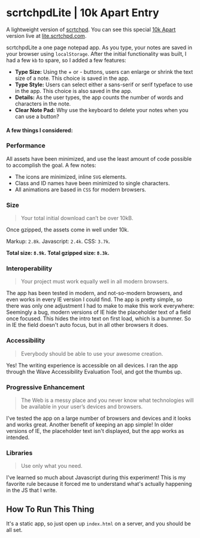 # scrtchpdLite | 10k Apart Entry

A lightweight version of [scrtchpd](http://scrtchpd.com). You can see this special [10k Apart](https://a-k-apart.com/) version live at [lite.scrtchpd.com](lite.scrtchpd.com).

scrtchpdLite a one page notepad app. As you type, your notes are saved in your browser using `localStorage`. After the initial functionality was built, I had a few `kb` to spare, so I added a few features: 

- **Type Size:** Using the + or - buttons, users can enlarge or shrink the text size of a note. This choice is saved in the app.
- **Type Style:** Users can select either a sans-serif or serif typeface to use in the app. This choice is also saved in the app.
- **Details:** As the user types, the app counts the number of words and characters in the note.
- **Clear Note Pad:** Why use the keyboard to delete your notes when you can use a button?

#### A few things I considered:

### Performance

All assets have been minimized, and use the least amount of code possible to accomplish the goal. A few notes: 
- The icons are minimized, inline `SVG` elements.
- Class and ID names have been minimized to single characters.
- All animations are based in `CSS` for modern browsers.

### Size

> Your total initial download can’t be over 10kB. 

Once gzipped, the assets come in well under 10k. 

Markup: `2.8k`.
Javascript: `2.4k`.
CSS: `3.7k`.

**Total size: `8.9k`.**
**Total gzipped size: `8.3k`.**

### Interoperability

> Your project must work equally well in all modern browsers.

The app has been tested in modern, and not-so-modern browsers, and even works in every IE version I could find. The app is pretty simple, so there was only one adjustment I had to make to make this work everywhere: Seemingly a bug, modern versions of IE hide the placeholder text of a field once focused. This hides the intro text on first load, which is a bummer. So in IE the field doesn't auto focus, but in all other browsers it does. 

### Accessibility

> Everybody should be able to use your awesome creation.

Yes! The writing experience is accessible on all devices. I ran the app through the Wave Accessibility Evaluation Tool, and got the thumbs up. 

### Progressive Enhancement

> The Web is a messy place and you never know what technologies will be available in your user’s devices and browsers.

I've tested the app on a large number of browsers and devices and it looks and works great. Another benefit of keeping an app simple! In older versions of IE, the placeholder text isn't displayed, but the app works as intended. 

### Libraries

> Use only what you need.

I've learned so much about Javascript during this experiment! This is my favorite rule because it forced me to understand what's actually happening in the JS that I write. 

## How To Run This Thing

It's a static app, so just open up `index.html` on a server, and you should be all set.